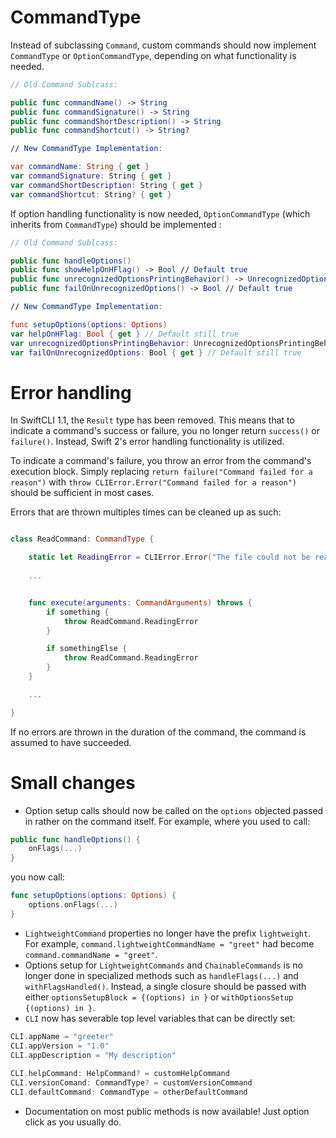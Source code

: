 CommandType
===

Instead of subclassing `Command`, custom commands should now implement `CommandType` or `OptionCommandType`, depending on what functionality is needed.

```swift
// Old Command Sublcass:

public func commandName() -> String
public func commandSignature() -> String
public func commandShortDescription() -> String
public func commandShortcut() -> String?

// New CommandType Implementation:

var commandName: String { get }
var commandSignature: String { get }
var commandShortDescription: String { get }
var commandShortcut: String? { get }
```

If option handling functionality is now needed, `OptionCommandType` (which inherits from `CommandType`) should be implemented :

```swift
// Old Command Sublcass:

public func handleOptions()
public func showHelpOnHFlag() -> Bool // Default true
public func unrecognizedOptionsPrintingBehavior() -> UnrecognizedOptionsPrintingBehavior // Default .PrintAll
public func failOnUnrecognizedOptions() -> Bool // Default true 

// New CommandType Implementation:

func setupOptions(options: Options)
var helpOnHFlag: Bool { get } // Default still true
var unrecognizedOptionsPrintingBehavior: UnrecognizedOptionsPrintingBehavior { get } // Default still .PrintAll
var failOnUnrecognizedOptions: Bool { get } // Default still true
```

Error handling
===

In SwiftCLI 1.1, the `Result` type has been removed. This means that to indicate a command's success or failure, you no longer return `success()` or `failure()`. Instead, Swift 2's error handling functionality is utilized.

To indicate a command's failure, you throw an error from the command's execution block. Simply replacing `return failure("Command failed for a reason")` with `throw CLIError.Error("Command failed for a reason")` should be sufficient in most cases.

Errors that are thrown multiples times can be cleaned up as such:

```swift

class ReadCommand: CommandType {

	static let ReadingError = CLIError.Error("The file could not be read")
	
	...


	func execute(arguments: CommandArguments) throws {
		if something {
			throw ReadCommand.ReadingError
		}

		if somethingElse {
			throw ReadCommand.ReadingError	
		}
	}

	...

}
```

 If no errors are thrown in the duration of the command, the command is assumed to have succeeded.

Small changes
=====

- Option setup calls should now be called on the `options` objected passed in rather on the command itself. For example, where you used to call:
```swift
public func handleOptions() {
	onFlags(...)
}
```
you now call:
```swift
func setupOptions(options: Options) {
	options.onFlags(...)
}
```
- `LightweightCommand` properties no longer have the prefix `lightweight`. For example, `command.lightweightCommandName = "greet"` had become `command.commandName = "greet"`.
- Options setup for `LightweightCommands` and `ChainableCommands` is no longer done in specialized methods such as `handleFlags(...)` and `withFlagsHandled()`. Instead, a single closure should be passed with either `optionsSetupBlock = {(options) in }` or `withOptionsSetup {(options) in }`.
- `CLI` now has severable top level variables that can be directly set:
```swift
CLI.appName = "greeter"
CLI.appVersion = "1.0"
CLI.appDescription = "My description"
    
CLI.helpCommand: HelpCommand? = customHelpCommand
CLI.versionComand: CommandType? = customVersionCommand
CLI.defaultCommand: CommandType = otherDefaultCommand
```
- Documentation on most public methods is now available! Just option click as you usually do.
